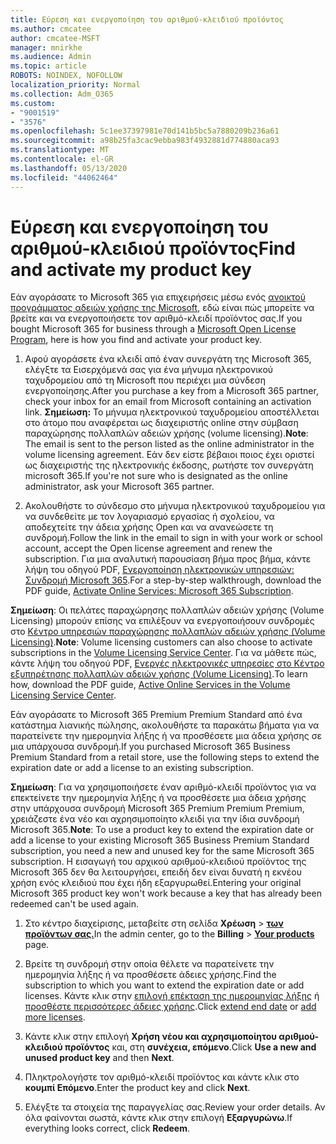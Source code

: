 ```yaml
---
title: Εύρεση και ενεργοποίηση του αριθμού-κλειδιού προϊόντος
ms.author: cmcatee
author: cmcatee-MSFT
manager: mnirkhe
ms.audience: Admin
ms.topic: article
ROBOTS: NOINDEX, NOFOLLOW
localization_priority: Normal
ms.collection: Adm_O365
ms.custom:
- "9001519"
- "3576"
ms.openlocfilehash: 5c1ee37397981e70d141b5bc5a7880209b236a61
ms.sourcegitcommit: a98b25fa3cac9ebba983f4932881d774880aca93
ms.translationtype: MT
ms.contentlocale: el-GR
ms.lasthandoff: 05/13/2020
ms.locfileid: "44062464"
---
```

# <a name="find-and-activate-my-product-key"></a><span data-ttu-id="2c630-102">Εύρεση και ενεργοποίηση του αριθμού-κλειδιού προϊόντος</span><span class="sxs-lookup"><span data-stu-id="2c630-102">Find and activate my product key</span></span>

<span data-ttu-id="2c630-103">Εάν αγοράσατε το Microsoft 365 για επιχειρήσεις μέσω ενός [ανοικτού προγράμματος αδειών χρήσης της Microsoft](https://go.microsoft.com/fwlink/p/?LinkID=613298), εδώ είναι πώς μπορείτε να βρείτε και να ενεργοποιήσετε τον αριθμό-κλειδί προϊόντος σας.</span><span class="sxs-lookup"><span data-stu-id="2c630-103">If you bought Microsoft 365 for business through a [Microsoft Open License Program](https://go.microsoft.com/fwlink/p/?LinkID=613298), here is how you find and activate your product key.</span></span>

1. <span data-ttu-id="2c630-104">Αφού αγοράσετε ένα κλειδί από έναν συνεργάτη της Microsoft 365, ελέγξτε τα Εισερχόμενά σας για ένα μήνυμα ηλεκτρονικού ταχυδρομείου από τη Microsoft που περιέχει μια σύνδεση ενεργοποίησης.</span><span class="sxs-lookup"><span data-stu-id="2c630-104">After you purchase a key from a Microsoft 365 partner, check your inbox for an email from Microsoft containing an activation link.</span></span>  <span data-ttu-id="2c630-105">**Σημείωση:** Το μήνυμα ηλεκτρονικού ταχυδρομείου αποστέλλεται στο άτομο που αναφέρεται ως διαχειριστής online στην σύμβαση παραχώρησης πολλαπλών αδειών χρήσης (volume licensing).</span><span class="sxs-lookup"><span data-stu-id="2c630-105">**Note**: The email is sent to the person listed as the online administrator in the volume licensing agreement.</span></span>  <span data-ttu-id="2c630-106">Εάν δεν είστε βέβαιοι ποιος έχει οριστεί ως διαχειριστής της ηλεκτρονικής έκδοσης, ρωτήστε τον συνεργάτη microsoft 365.</span><span class="sxs-lookup"><span data-stu-id="2c630-106">If you're not sure who is designated as the online administrator, ask your Microsoft 365 partner.</span></span>

2. <span data-ttu-id="2c630-107">Ακολουθήστε το σύνδεσμο στο μήνυμα ηλεκτρονικού ταχυδρομείου για να συνδεθείτε με τον λογαριασμό εργασίας ή σχολείου, να αποδεχτείτε την άδεια χρήσης Open και να ανανεώσετε τη συνδρομή.</span><span class="sxs-lookup"><span data-stu-id="2c630-107">Follow the link in the email to sign in with your work or school account, accept the Open license agreement and renew the subscription.</span></span>  <span data-ttu-id="2c630-108">Για μια αναλυτική παρουσίαση βήμα προς βήμα, κάντε λήψη του οδηγού PDF, [Ενεργοποίηση ηλεκτρονικών υπηρεσιών: Συνδρομή Microsoft 365](https://go.microsoft.com/fwlink/p/?LinkId=618100).</span><span class="sxs-lookup"><span data-stu-id="2c630-108">For a step-by-step walkthrough, download the PDF guide, [Activate Online Services: Microsoft 365 Subscription](https://go.microsoft.com/fwlink/p/?LinkId=618100).</span></span> 

<span data-ttu-id="2c630-109">**Σημείωση**: Οι πελάτες παραχώρησης πολλαπλών αδειών χρήσης (Volume Licensing) μπορούν επίσης να επιλέξουν να ενεργοποιήσουν συνδρομές στο [Κέντρο υπηρεσιών παραχώρησης πολλαπλών αδειών χρήσης (Volume Licensing)](https://go.microsoft.com/fwlink/p/?LinkID=282016).</span><span class="sxs-lookup"><span data-stu-id="2c630-109">**Note**: Volume licensing customers can also choose to activate subscriptions in the [Volume Licensing Service Center](https://go.microsoft.com/fwlink/p/?LinkID=282016).</span></span>  <span data-ttu-id="2c630-110">Για να μάθετε πώς, κάντε λήψη του οδηγού PDF, [Ενεργές ηλεκτρονικές υπηρεσίες στο Κέντρο εξυπηρέτησης πολλαπλών αδειών χρήσης (Volume Licensing)](https://go.microsoft.com/fwlink/p/?LinkId=618096).</span><span class="sxs-lookup"><span data-stu-id="2c630-110">To learn how, download the PDF guide, [Active Online Services in the Volume Licensing Service Center](https://go.microsoft.com/fwlink/p/?LinkId=618096).</span></span>

<span data-ttu-id="2c630-111">Εάν αγοράσατε το Microsoft 365 Premium Premium Standard από ένα κατάστημα λιανικής πώλησης, ακολουθήστε τα παρακάτω βήματα για να παρατείνετε την ημερομηνία λήξης ή να προσθέσετε μια άδεια χρήσης σε μια υπάρχουσα συνδρομή.</span><span class="sxs-lookup"><span data-stu-id="2c630-111">If you purchased Microsoft 365 Business Premium Standard from a retail store, use the following steps to extend the expiration date or add a license to an existing subscription.</span></span>

<span data-ttu-id="2c630-112">**Σημείωση**: Για να χρησιμοποιήσετε έναν αριθμό-κλειδί προϊόντος για να επεκτείνετε την ημερομηνία λήξης ή να προσθέσετε μια άδεια χρήσης στην υπάρχουσα συνδρομή Microsoft 365 Premium Premium Premium, χρειάζεστε ένα νέο και αχρησιμοποίητο κλειδί για την ίδια συνδρομή Microsoft 365.</span><span class="sxs-lookup"><span data-stu-id="2c630-112">**Note**: To use a product key to extend the expiration date or add a license to your existing Microsoft 365 Business Premium Standard subscription, you need a new and unused key for the same Microsoft  365 subscription.</span></span>  <span data-ttu-id="2c630-113">Η εισαγωγή του αρχικού αριθμού-κλειδιού προϊόντος της Microsoft 365 δεν θα λειτουργήσει, επειδή δεν είναι δυνατή η εκνέου χρήση ενός κλειδιού που έχει ήδη εξαργυρωθεί.</span><span class="sxs-lookup"><span data-stu-id="2c630-113">Entering your original Microsoft  365 product key won't work because a key that has already been redeemed can't be used again.</span></span>

1. <span data-ttu-id="2c630-114">Στο κέντρο διαχείρισης, μεταβείτε στη σελίδα **Χρέωση**  >  **[των προϊόντων σας.](https://go.microsoft.com/fwlink/p/?linkid=842054)**</span><span class="sxs-lookup"><span data-stu-id="2c630-114">In the admin center, go to the **Billing** > **[Your products](https://go.microsoft.com/fwlink/p/?linkid=842054)** page.</span></span>

2. <span data-ttu-id="2c630-115">Βρείτε τη συνδρομή στην οποία θέλετε να παρατείνετε την ημερομηνία λήξης ή να προσθέσετε άδειες χρήσης.</span><span class="sxs-lookup"><span data-stu-id="2c630-115">Find the subscription to which you want to extend the expiration date or add licenses.</span></span>  <span data-ttu-id="2c630-116">Κάντε κλικ στην [επιλογή επέκταση της ημερομηνίας λήξης](https://go.microsoft.com/fwlink/p/?linkid=842054) ή [προσθέστε περισσότερες άδειες χρήσης](https://go.microsoft.com/fwlink/p/?linkid=842054).</span><span class="sxs-lookup"><span data-stu-id="2c630-116">Click [extend end date](https://go.microsoft.com/fwlink/p/?linkid=842054) or [add more licenses](https://go.microsoft.com/fwlink/p/?linkid=842054).</span></span>

3. <span data-ttu-id="2c630-117">Κάντε κλικ στην επιλογή **Χρήση νέου και αχρησιμοποίητου αριθμού-κλειδιού προϊόντος** και, στη **συνέχεια, επόμενο**.</span><span class="sxs-lookup"><span data-stu-id="2c630-117">Click **Use a new and unused product key** and then **Next**.</span></span>

4. <span data-ttu-id="2c630-118">Πληκτρολογήστε τον αριθμό-κλειδί προϊόντος και κάντε κλικ στο **κουμπί Επόμενο**.</span><span class="sxs-lookup"><span data-stu-id="2c630-118">Enter the product key and click **Next**.</span></span>

5. <span data-ttu-id="2c630-119">Ελέγξτε τα στοιχεία της παραγγελίας σας.</span><span class="sxs-lookup"><span data-stu-id="2c630-119">Review your order details.</span></span>  <span data-ttu-id="2c630-120">Αν όλα φαίνονται σωστά, κάντε κλικ στην επιλογή **Εξαργυρώνω**.</span><span class="sxs-lookup"><span data-stu-id="2c630-120">If everything looks correct, click **Redeem**.</span></span>